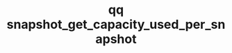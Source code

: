 ---
category: snapshot
command: snapshot_get_capacity_used_per_snapshot
keywords: qq, qq_cli, snapshot_get_capacity_used_per_snapshot
optional_options:
- alternate:
  - --id
  help: If set, will return capacity usage of the snapshot with the specified id.
    If omitted, will return capacity usage of all snapshots.
  name: -i
  required: false
permalink: /qq-cli-command-guide/snapshot/snapshot_get_capacity_used_per_snapshot.html
positional_options: []
sidebar: qq_cli_command_reference_sidebar
summary: This section explains how to use the <code>qq snapshot_get_capacity_used_per_snapshot</code>
  command.
synopsis: Get the approximate amount of space for each snapshot that would be reclaimed
  if that snapshot were deleted.
title: qq snapshot_get_capacity_used_per_snapshot
usage: qq snapshot_get_capacity_used_per_snapshot [-h] [-i ID]

---